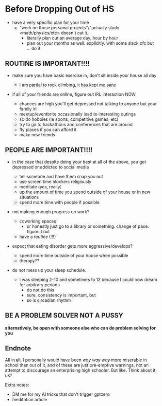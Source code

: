 # Before Dropping Out of HS

- have a very specific plan for your time
    - "work on those personal projects"/"actually study <math/physics/etc> doesn't cut it.
        - literally plan out an average day, hour by hour
        - plan out your months as well. explicitly. with some slack ofc but ... do it

## ROUTINE IS IMPORTANT!!!!

- make sure you have basic exercise in, don't sit inside your house all day
    - I am partial to rock climbing, it has kept me sane

- if all of your friends are online, figure out IRL interaction NOW
    - chances are high you'll get depressed not talking to anyone but your family irl
    - meetup/eventbrite occasionally lead to interesting outings
    - so do hobbies (ie sports, competitive games, etc)
    - try to go to hackathons and conferences that are around
    - fly places if you can afford it
    - make new friends

## PEOPLE ARE IMPORTANT!!!!

- in the case that despite doing your best at all of the above, you get depressed or addicted to social media
    - tell someone and have them snap you out
    - use screen time blockers religiously
    - meditate (yes, really)
    - up the amount of time you spend outside of your house or in new situations
    - spend more time with people if possible

- not making enough progress on work?
    - coworking spaces
        - or honestly just go to a library or something. change of pace. figure it out
    - have a *routine* (!!!)

- expect that eating disorder gets more aggressive/develops?
    - spend more time outside of your house when possible
    - therapy??

- do not mess up your sleep schedule.
    - I was sleeping 2-10 and sometimes to 12 because I could now dream for arbitrary periods
        - do not do this
        - sure, consistency is important, but
        - so is circadian rhythm

## BE A PROBLEM SOLVER NOT A PUSSY
#### alternatively, be open with someone else who can do problem solving for you

## Endnote
All in all, I personally would have been *way way way* more miserable in school than out of it, and of these are just pre-emptive warnings, not an attempt to discourage an enterprising high schooler. But like. Think about it, uk?

Extra notes:
- DM me for my AI tricks that don't trigger gptzero
- meditation article
